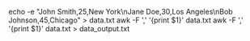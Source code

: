 echo -e "John Smith,25,New York\nJane Doe,30,Los Angeles\nBob Johnson,45,Chicago" > data.txt
awk -F ',' '{print $1}' data.txt
awk -F ',' '{print $1}' data.txt > data_output.txt
